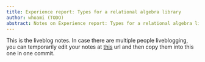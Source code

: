 ```yaml
---
title: Experience report: Types for a relational algebra library
author: whoami (TODO)
abstract: Notes on Experience report: Types for a relational algebra library
---
```


This is the liveblog notes.  In case there are multiple
people liveblogging, you can temporarily edit your notes
at [this](experience-report--t/template.md) url and then copy them into this one in one
commit.
